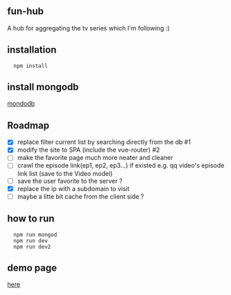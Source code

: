 ## fun-hub
A hub for aggregating the tv series which I'm following :)

## installation
```
  npm install
```

## install mongodb
[mondodb](https://www.mongodb.com/)

## Roadmap
- [x] replace filter current list by searching directly from the db #1
- [x] modify the site to SPA (include the vue-router) #2
- [ ] make the favorite page much more neater and cleaner
- [ ] crawl the episode link(ep1, ep2, ep3...) if existed e.g. qq video's episode link list (save to the Video model)
- [ ] save the user favorite to the server ?
- [x] replace the ip with a subdomain to visit
- [ ] maybe a litte bit cache from the client side ?
## how to run
```
  npm run mongod
  npm run dev
  npm run dev2

```

## demo page
  [here](http://fun-hub.alexq.net)